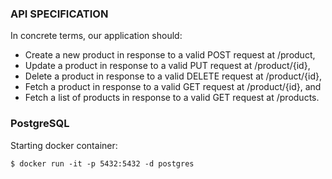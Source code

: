 ### API SPECIFICATION

In concrete terms, our application should:

- Create a new product in response to a valid POST request at /product,
- Update a product in response to a valid PUT request at /product/{id},
- Delete a product in response to a valid DELETE request at /product/{id},
- Fetch a product in response to a valid GET request at /product/{id}, and
- Fetch a list of products in response to a valid GET request at /products.


### PostgreSQL
Starting docker container:
```
$ docker run -it -p 5432:5432 -d postgres
```
